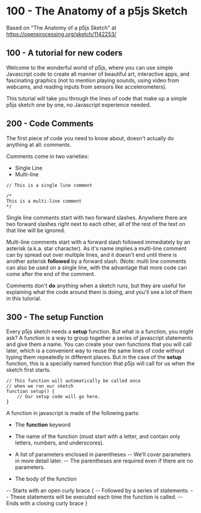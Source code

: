 # 100 - The Anatomy of a p5js Sketch

Based on "The Anatomy of a p5js Sketch" at https://openprocessing.org/sketch/1142253/

## 100 - A tutorial for new coders

Welcome to the wonderful world of p5js, where you can use simple Javascript code to create all manner of beautiful art, interactive apps, and fascinating graphics (not to mention playing sounds, using video from webcams, and reading inputs from sensors like accelerometers).

This tutorial will take you through the lines of code that make up a simple p5js sketch one by one, no Javascript experience needed.

## 200 - Code Comments

The first piece of code you need to know about, doesn't actually do anything at all: comments.

Comments come in two varieties:

- Single Line
- Multi-line

```
// This is a single line comment

/*
This is a multi-line comment
*/
```

Single line comments start with two forward slashes. Anywhere there are two forward slashes right next to each other, all of the rest of the text on that line will be ignored.

Multi-line comments start with a forward slash followed immediately by an asterisk (a.k.a. star character). As it's name implies a multi-line comment can by spread out over multiple lines, and it doesn't end until there is another asterisk **followed** by a forward slash. (Note: multi line comments can also be used on a single line, with the advantage that more code can come after the end of the comment.

Comments don't **do** anything when a sketch runs, but they are useful for explaining what the code around them is doing, and you'll see a lot of them in this tutorial.

## 300 - The setup Function

Every p5js sketch needs a **setup** function. But what is a function, you might ask? A function is a way to group together a series of javascript statements and give them a name. You can create your own functions that you will call later, which is a convenient way to reuse the same lines of code without typing them repeatedly in different places. But in the case of the **setup** function, this is a specially named function that p5js will call for us when the sketch first starts.

```
// This function will automatically be called once
// when we run our sketch
function setup() {
	// Our setup code will go here.
}
```

A function in javascript is made of the following parts:

- The **function** keyword
 
- The name of the function (must start with a letter, and contain only letters, numbers, and underscores).
 
- A list of parameters enclosed in parentheses
-- We'll cover parameters in more detail later.
-- The parentheses are required even if there are no parameters.

- The body of the function

-- Starts with an open curly brace {
-- Followed by a series of statements.
-- These statements will be executed each time the function is called.
-- Ends with a closing curly brace }


